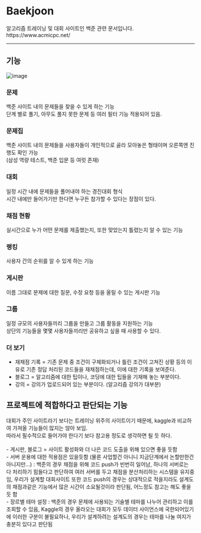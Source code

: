 <h1>Baekjoon</h1>
알고리즘 트레이닝 및 대회 사이트인 백준 관련 문서입니다.<br>
https://www.acmicpc.net/
<hr>
<h2>기능</h2>

![image](https://github.com/Donga-Software-engineering-B/idea/assets/100738390/660b6571-95c5-48d9-a10e-64302107ac51)

### 문제
백준 사이트 내의 문제들을 찾을 수 있게 하는 기능<br>
단계 별로 풀기, 아무도 풀지 못한 문제 등 여러 필터 기능 적용되어 있음.<br>

### 문제집
백준 사이트 내의 문제들을 사용자들이 개인적으로 골라 모아놓은 형태이며 오른쪽엔 진행도 확인 가능<br>
(삼성 역량 테스트, 백준 입문 등 여럿 존재)

### 대회
일정 시간 내에 문제들을 풀어내야 하는 경진대회 형식<br>
시간 내에만 들어가기만 한다면 누구든 참가할 수 있다는 장점이 있다.<br>

### 채점 현황
실시간으로 누가 어떤 문제를 제출했는지, 또한 맞았는지 틀렸는지 알 수 있는 기능<br>

### 랭킹
사용자 간의 순위를 알 수 있게 하는 기능

### 게시판
이름 그대로 문제에 대한 질문, 수정 요청 등을 올릴 수 있는 게시판 기능

### 그룹
일정 규모의 사용자들끼리 그룹을 만들고 그룹 활동을 지원하는 기능<br>
상단의 기능들을 몇몇 사용자들끼리만 공유하고 싶을 때 사용할 수 있다.

### 더 보기
* 재채점 기록 = 기존 문제 중 조건이 구체화되거나 틀린 조건이 고쳐진 상황 등의 이유로 기존 정답 처리된 코드들을 재채점하는데, 이에 대한 기록을 보여준다.
* 블로그 = 알고리즘에 대한 팁이나, 코딩에 대한 팁들을 기재해 놓는 부분이다.
* 강의 = 강의가 업로드되어 있는 부분이다. (알고리즘 강의가 대부분)

<h2>프로젝트에 적합하다고 판단되는 기능</h2>
대회가 주인 사이트라기 보다는 트레이닝 위주의 사이트이기 때문에, kaggle과 비교하여 가져올 기능들이 많지는 않아 보임.<br>
따라서 필수적으로 들어가야 한다기 보다 참고용 정도로 생각하면 될 듯 하다.<br><br>
- 게시판, 블로그  = 사이트 활성화와 더 나은 코드 도출을 위해 있으면 좋을 듯함<br/>
- 서버 운용에 대한 적용점은 있을듯함 (물론 사업할건 아니니 지금단계에서 논할만한건 아니지만...) : 백준의 경우 채점을 위해 코드 push가 빈번히 일어남, 하나의 서버로는 다 처리하기 힘들다고 판단하여 여러 서버를 두고 채점을 분산처리하는 시스템을 유지중임, 우리가 설계할 대회사이트 또한 코드 push의 경우는 상대적으로 적을지라도 설계도의 채점과같은 기능에서 많은 시간이 소요될것이라 판단됨, 어느정도 참고는 해도 좋을듯 함<br/>
- 장르별 테마 설정 : 백준의 경우 문제에 사용되는 기술별 테마를 나누어 관리하고 이를 조회할 수 있음, Kaggle의 경우 올라오는 대회가 모두 데이터 사이언스에 국한되어있기에 이러한 구분이 불필요하나, 우리가 설계하려는 설계도의 경우는 테마를 나눌 여지가 충분히 있다고 판단됨